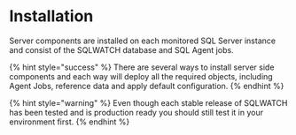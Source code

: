 # Installation

Server components are installed on each monitored SQL Server instance and consist of the SQLWATCH database and SQL Agent jobs.

{% hint style="success" %}
There are several ways to install server side components and each way will deploy all the required objects, including Agent Jobs, reference data and apply default configuration.
{% endhint %}

{% hint style="warning" %}
Even though each stable release of SQLWATCH has been tested and is production ready you should still test it in your environment first.
{% endhint %}



